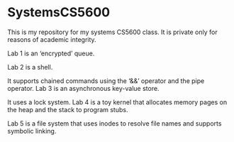 # SystemsCS5600
This is my repository for my systems CS5600 class. It is private only for reasons of academic integrity.

Lab 1 is an ‘encrypted’ queue.

Lab 2 is a shell.

It supports chained commands using the ‘&&’ operator and the pipe operator.
Lab 3 is an asynchronous key-value store.

It uses a lock system.
Lab 4 is a toy kernel that allocates memory pages on the heap and the stack to program stubs.

Lab 5 is a file system that uses inodes to resolve file names and supports symbolic linking.
